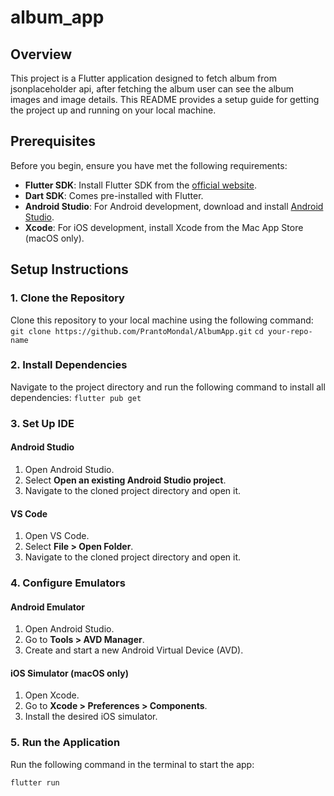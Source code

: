 # album_app

## Overview
This project is a Flutter application designed to fetch album from jsonplaceholder api, after fetching the album user can see the album images and image details. This README provides a setup guide for getting the project up and running on your local machine.

## Prerequisites
Before you begin, ensure you have met the following requirements:

- **Flutter SDK**: Install Flutter SDK from the [official website](https://flutter.dev/docs/get-started/install).
- **Dart SDK**: Comes pre-installed with Flutter.
- **Android Studio**: For Android development, download and install [Android Studio](https://developer.android.com/studio).
- **Xcode**: For iOS development, install Xcode from the Mac App Store (macOS only).

## Setup Instructions

### 1. Clone the Repository
Clone this repository to your local machine using the following command:
`git clone https://github.com/PrantoMondal/AlbumApp.git`
`cd your-repo-name`


### 2. Install Dependencies

Navigate to the project directory and run the following command to install all dependencies:
`flutter pub get`

### 3. Set Up IDE

#### Android Studio

1. Open Android Studio.
2. Select **Open an existing Android Studio project**.
3. Navigate to the cloned project directory and open it.

#### VS Code

1. Open VS Code.
2. Select **File > Open Folder**.
3. Navigate to the cloned project directory and open it.

### 4. Configure Emulators

#### Android Emulator

1. Open Android Studio.
2. Go to **Tools > AVD Manager**.
3. Create and start a new Android Virtual Device (AVD).

#### iOS Simulator (macOS only)

1. Open Xcode.
2. Go to **Xcode > Preferences > Components**.
3. Install the desired iOS simulator.


### 5. Run the Application

Run the following command in the terminal to start the app:

`flutter run`